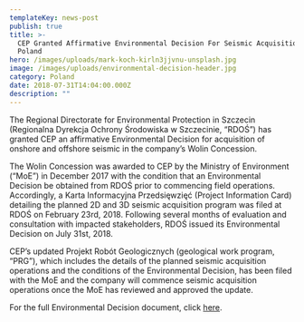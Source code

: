 ```yaml
---
templateKey: news-post
publish: true
title: >-
  CEP Granted Affirmative Environmental Decision For Seismic Acquisition In
  Poland
hero: /images/uploads/mark-koch-kirln3jjvnu-unsplash.jpg
image: /images/uploads/environmental-decision-header.jpg
category: Poland
date: 2018-07-31T14:04:00.000Z
description: ""
---
```


The Regional Directorate for Environmental Protection in Szczecin (Regionalna Dyrekcja Ochrony Środowiska w Szczecinie, “RDOŚ”) has granted CEP an affirmative Environmental Decision for acquisition of onshore and offshore seismic in the company’s Wolin Concession.

The Wolin Concession was awarded to CEP by the Ministry of Environment (“MoE”) in December 2017 with the condition that an Environmental Decision be obtained from RDOŚ prior to commencing field operations. Accordingly, a Karta Informacyjna Przedsięwzięć (Project Information Card) detailing the planned 2D and 3D seismic acquisition program was filed at RDOŚ on February 23rd, 2018. Following several months of evaluation and consultation with impacted stakeholders, RDOŚ issued its Environmental Decision on July 31st, 2018.

CEP’s updated Projekt Robót Geologicznych (geological work program, “PRG”), which includes the details of the planned seismic acquisition operations and the conditions of the Environmental Decision, has been filed with the MoE and the company will commence seismic acquisition operations once the MoE has reviewed and approved the update.

For the full Environmental Decision document, click [here](http://www.cepetro.com/images/uploads/environmental-decision-july-31st-2018-reduced.pdf).
